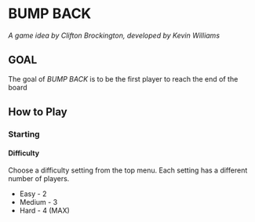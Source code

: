 # BUMP BACK
*A game idea by Clifton Brockington, developed by Kevin Williams*

## GOAL
The goal of *BUMP BACK* is to be the first player to reach the end of the board

## How to Play
### Starting
#### Difficulty
Choose a difficulty setting from the top menu. Each setting has a different number of players.
* Easy - 2
* Medium - 3
* Hard - 4 (MAX)

